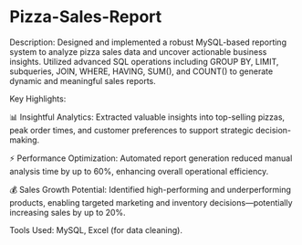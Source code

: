 # Pizza-Sales-Report
Description:
Designed and implemented a robust MySQL-based reporting system to analyze pizza sales data and uncover actionable business insights. Utilized advanced SQL operations including GROUP BY, LIMIT, subqueries, JOIN, WHERE, HAVING, SUM(), and COUNT() to generate dynamic and meaningful sales reports.

Key Highlights:

📊 Insightful Analytics: Extracted valuable insights into top-selling pizzas, peak order times, and customer preferences to support strategic decision-making.

⚡ Performance Optimization: Automated report generation reduced manual analysis time by up to 60%, enhancing overall operational efficiency.

💰 Sales Growth Potential: Identified high-performing and underperforming products, enabling targeted marketing and inventory decisions—potentially increasing sales by up to 20%.

Tools Used:
MySQL, Excel (for data cleaning).
